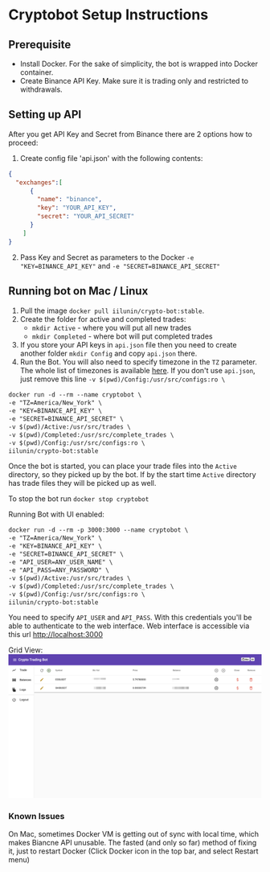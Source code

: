 # Cryptobot Setup Instructions
 
## Prerequisite
- Install Docker. For the sake of simplicity, the bot is wrapped into Docker container.
- Create Binance API Key. Make sure it is trading only and restricted to withdrawals. 

## Setting up API
After you get API Key and Secret from Binance there are 2 options how to proceed:
1. Create config file 'api.json' with the following contents:
```json
{
  "exchanges":[
      {
        "name": "binance",
        "key": "YOUR_API_KEY",
        "secret": "YOUR_API_SECRET"
      }
    ]
}
```
2. Pass Key and Secret as parameters to the Docker `-e "KEY=BINANCE_API_KEY"` 
and `-e "SECRET=BINANCE_API_SECRET"`

## Running bot on Mac / Linux
1. Pull the image `docker pull iilunin/crypto-bot:stable`.
2. Create the folder for active and completed trades:
    - `mkdir Active` - where you will put all new trades
    - `mkdir Completed` - where bot will put completed trades
3. If you store your API keys in `api.json` file then you need to create another 
folder `mkdir Config` and copy `api.json` there.
4. Run the Bot. You will also need to specify timezone in the `TZ` parameter.
The whole list of timezones is available [here](https://en.wikipedia.org/wiki/List_of_tz_database_time_zones). 
If you don't use `api.json`, just remove this line `-v $(pwd)/Config:/usr/src/configs:ro \ `
```shell
docker run -d --rm --name cryptobot \
-e "TZ=America/New_York" \
-e "KEY=BINANCE_API_KEY" \
-e "SECRET=BINANCE_API_SECRET" \
-v $(pwd)/Active:/usr/src/trades \
-v $(pwd)/Completed:/usr/src/complete_trades \
-v $(pwd)/Config:/usr/src/configs:ro \
iilunin/crypto-bot:stable
```

Once the bot is started, you can place your trade files into the `Active` directory, so they picked up by the bot.
If by the start time `Active` directory has trade files they will be picked up as well.

To stop the bot run `docker stop cryptobot`

Running Bot with UI enabled:
```shell
docker run -d --rm -p 3000:3000 --name cryptobot \
-e "TZ=America/New_York" \
-e "KEY=BINANCE_API_KEY" \
-e "SECRET=BINANCE_API_SECRET" \
-e "API_USER=ANY_USER_NAME" \
-e "API_PASS=ANY_PASSWORD" \
-v $(pwd)/Active:/usr/src/trades \
-v $(pwd)/Completed:/usr/src/complete_trades \
-v $(pwd)/Config:/usr/src/configs:ro \
iilunin/crypto-bot:stable
```

You need to specify `API_USER` and `API_PASS`. With this credentials you'll be able to authenticate 
to the web interface. Web interface is accessible via this url [http://localhost:3000](http://localhost:3000)

Grid View: ![Grid View](./grid_view.png "Grid View")

### Known Issues
On Mac, sometimes Docker VM is getting out of sync with local time, 
which makes Biancne API unusable. The fasted (and only so far) method of fixing it,
just to restart Docker (Click Docker icon in the top bar, and select Restart menu)